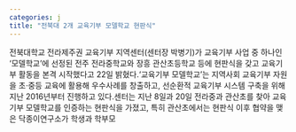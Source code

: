 ```yaml
---
categories: j
title: "전북대 2개 교육기부 모델학교 현판식"
---
```

전북대학교 전라제주권 교육기부 지역센터(센터장 박병기)가 교육기부 사업 중 하나인 ‘모델학교’에 선정된 전주 전라중학교와 장흥 관산초등학교 등에 현판식을 갖고 교육기부 활동을 본격 시작했다고 22일 밝혔다.‘교육기부 모델학교’는 지역사회 교육기부 자원을 초·중등 교육에 활용해 우수사례를 창출하고, 선순환적 교육기부 시스템 구축을 위해 지난 2016년부터 진행하고 있다.센터는 지난 8일과 20일 전라중과 관산초를 찾아 교육기부 모델학교를 인증하는 현판식을 가졌고, 특히 관산초에서는 현판식 이후 협약을 맺은 닥종이연구소가 학생과 학부모